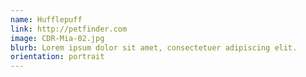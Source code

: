 ```yaml
---
name: Hufflepuff
link: http://petfinder.com
image: CDR-Mia-02.jpg
blurb: Lorem ipsum dolor sit amet, consectetuer adipiscing elit.
orientation: portrait
---
```

